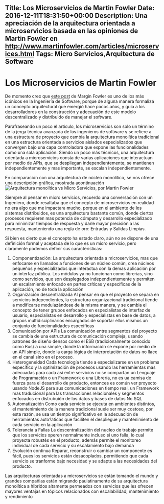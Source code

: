 Title: Los Microservicios de Martin Fowler
Date: 2016-12-11T18:31:50+00:00
Description: Una apreciación de la arquitectura orientada a microservicios basada en las opiniones de Martin Fowler en http://www.martinfowler.com/articles/microservices.html
Tags: Micro Servicios,Arquitectura de Software
---
# Los Microservicios de Martin Fowler

De momento creo que [este post](http://www.martinfowler.com/articles/microservices.html) de Margin Fowler es uno de los más icónicos en la Ingeniería de Software, porque de alguna manera formaliza un concepto arquitectural que emergió hace pocos años, y guía a los desarrolladores en la construcción y adecuación de este modelo descentralizado y distribuido de manejar el software.

Parafraseando un poco el artículo, los microservicios son solo un término de la jerga técnica avanzada de los ingenieros de software y se refiere a una estructura de proyecto que cambia la arquitectura monolítica tradicional en una estructura orientada a servicios aislados especializados que convergen bajo una capa controladora que expone las funcionalidades como una sola aplicación. Siendo un poco más técnicos, una arquitectura orientada a microservicios consta de varias aplicaciones que interactuan por medio de APIs, que se despliegan independientemente, se mantienen independientemente y mas importante, se escalan independientemente.

En comparación con una arquitectura de núcleo monolítico, se nos ofrece una descripción gráfica, mostrada acontinuación ![Arquitectura monolítica vs Micro Servicios, por Martin Fowler](http://www.martinfowler.com/articles/microservices/images/sketch.png)

Siempre al pensar en micro servicios, recuerdo una conversación con un Ingeniero, donde resaltaba que el concepto de microservicios en realidad no era algo que me impactara mucho, porque en el ambiente de los sistemas distribuidos, es una arquitectura bastante común, donde ciertos procesos requieren mas potencia de cómputo y desarrollo especializado para minimizar tiempos de respuesta y darle mayor precisión a las respuesta, manteniendo una regla de oro: Entradas y Salidas Limpias.

Si bien es cierto que el concepto ha estado claro, aún no se dispone de una definición formal y aceptada de lo que es un micro servicio, pero claramente podemos definir sus características:

1. Componentización:
La arquitectura orientada a microservicios, mas que enfocarse en llamados a funciones de un núcleo común, crea núcleos pequeños y especializados que interactua con la demas aplicación por un interfaz pública. Los módulos ya no funcionan como librerías, sino como servicios, que son desplegados independientemente y permiten un escalamiento enfocado en partes críticas y específicas de la aplicación, no de toda la aplicación
1. Organización descentralizada
Al pensar en que el proyecto se separa en servicios independientes, la estructura organizacional tradicional tiende a modificarse modulazándose de la misma manera, y se cambia el concepto de tener grupos enfocados en especialistas de interfaz de usuario, especialistas en desarrollo y especialistas en base de datos, a grupos multidisciplinarios encargados de soportar ellos mismos un conjunto de funcionalidades específicas
1. Comunicación por APIs
La comunicación entre segmentos del proyecto se cambia de una estructura de comunicación compleja, usando patrones de diseño densos como el ESB (tradicionalmente conocido como Bus) a una simple, donde la información se expone por medio de un API simple, donde la carga lógica de interpretación de datos no llace en el canal sino en el proceso.
1. Heterogeneidad
Cada tecnología tiende a especializarse en un problema específico y la optimización de procesos usando las herramientas mas adecuadas para cada así entre servicios no se compartan un Lenguaje de Programación o un Framework o una Librería, no es ua camisa de fuerza para el desarrollo de producto, entonces es común ver proyecto usando NodeJS para sus comunicaciones en tiempo real, un Framework mas traducional para las transacciones relacionales y segmentos enfocados en distrubuión de los datos y bases de datos No SQL
1. Automatización
Como cada servicio se ejecuta en ambientes distintos, el mantenimiento de la manera tradicional suele ser muy costoso, por esta razón, se usa un tiempo significativo en la adecuación de herramientas auto?aticas que faciliten el despliegue y mantenimiento de cada servicio en la aplicación
1. Tolerancia a Fallas
La descentralización del nucleo de trabajo permite que los servicios operen normalmente incluso si uno falla, lo cual proyecta robustés en el producto, además permite el monitoreo individual de cada servicio y su escalamiento bajo demanda
1. Evolución contínua
Reparar, reconstruir o cambiar un componente es fácil, pues los servicios están desacoplados, permitiendo que cada servicio se tranforme bajo necesidad y se adapte a las necesidades del producto.

Las arquitecturas orientadas a microservicios se están tomando el mundo y grandes compañias están migrando paulatinamente de su arquitectura monolítica a hibridos altamente permeados con servicios que les ofrecen mayores ventajas en tópicos relacionados con escalabilidad, mantenimiento y rendimiento
